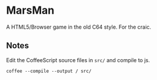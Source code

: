 MarsMan
=======

A HTML5/Browser game in the old C64 style. For the craic.


## Notes

Edit the CoffeeScript source files in `src/` and compile to js.

    coffee --compile --output / src/

